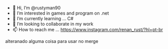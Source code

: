 - 👋 Hi, I’m @rustyman90
- 👀 I’m interested in games and program on .net
- 🌱 I’m currently learning ... C#
- 💞️ I’m looking to collaborate in my work
- 📫 How to reach me ... https://www.instagram.com/renan_rust/?hl=pt-br

alteranado alguma coisa para usar no merge

<!---
rustyman90/rustyman90 is a ✨ special ✨ repository because its `README.md` (this file) appears on your GitHub profile.
You can click the Preview link to take a look at your changes.
--->
